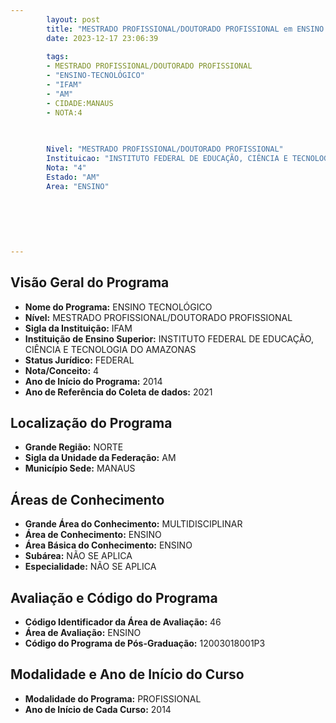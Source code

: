 ```yaml
---
        layout: post
        title: "MESTRADO PROFISSIONAL/DOUTORADO PROFISSIONAL em ENSINO TECNOLÓGICO na IFAM  "
        date: 2023-12-17 23:06:39
     
        tags:
        - MESTRADO PROFISSIONAL/DOUTORADO PROFISSIONAL
        - "ENSINO-TECNOLÓGICO"
        - "IFAM"
        - "AM"
        - CIDADE:MANAUS
        - NOTA:4
        
       

        Nivel: "MESTRADO PROFISSIONAL/DOUTORADO PROFISSIONAL"
        Instituicao: "INSTITUTO FEDERAL DE EDUCAÇÃO, CIÊNCIA E TECNOLOGIA DO AMAZONAS"
        Nota: "4"
        Estado: "AM"
        Area: "ENSINO"
        
        
        
        
        
        
---
```

## Visão Geral do Programa
- **Nome do Programa:** ENSINO TECNOLÓGICO
- **Nível:** MESTRADO PROFISSIONAL/DOUTORADO PROFISSIONAL
- **Sigla da Instituição:** IFAM
- **Instituição de Ensino Superior:** INSTITUTO FEDERAL DE EDUCAÇÃO, CIÊNCIA E TECNOLOGIA DO AMAZONAS
- **Status Jurídico:** FEDERAL
- **Nota/Conceito:** 4
- **Ano de Início do Programa:** 2014
- **Ano de Referência do Coleta de dados:** 2021

## Localização do Programa
- **Grande Região:** NORTE
- **Sigla da Unidade da Federação:** AM
- **Município Sede:** MANAUS

## Áreas de Conhecimento
- **Grande Área do Conhecimento:** MULTIDISCIPLINAR
- **Área de Conhecimento:** ENSINO
- **Área Básica do Conhecimento:** ENSINO
- **Subárea:** NÃO SE APLICA
- **Especialidade:** NÃO SE APLICA

## Avaliação e Código do Programa
- **Código Identificador da Área de Avaliação:** 46
- **Área de Avaliação:** ENSINO
- **Código do Programa de Pós-Graduação:** 12003018001P3


## Modalidade e Ano de Início do Curso
- **Modalidade do Programa:** PROFISSIONAL
- **Ano de Início de Cada Curso:** 2014

